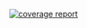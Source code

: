 [![coverage report](https://gitlab.stackroute.in/cgi-2018/knowledge-vault/badges/v1.0.0/coverage.svg?job=codecoverage)](https://gitlab.stackroute.in/cgi-2018/knowledge-vault/commits/v1.0.0)